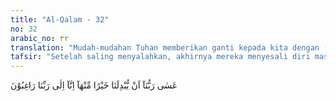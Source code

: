 ```yaml
---
title: "Al-Qalam - 32"
no: 32
arabic_no: ٣٢
translation: "Mudah-mudahan Tuhan memberikan ganti kepada kita dengan (kebun) yang lebih baik daripada yang ini, sungguh, kita mengharapkan ampunan dari Tuhan kita.” "
tafsir: "Setelah saling menyalahkan, akhirnya mereka menyesali diri masing-masing. Mereka lalu menyadari bahwa tindakan dan sikap merekalah yang mengundang nasib yang demikian. Mereka berkata, \"Sesungguhnya kamilah yang bersalah. Kami telah melanggar garis-garis yang telah ditetapkan Allah dengan tidak memberikan hak-hak fakir-miskin, yang ada pada harta kami. Mudah-mudahan Allah menganugerahkan kepada kami kebun yang lebih baik dari yang telah musnah ini. Kami benar-benar akan bertobat, tunduk, dan patuh menjalankan perintah-Nya serta menjauhi segala larangan-Nya. Semoga Allah menganugerahkan yang baik dan bermanfaat bagi kehidupan dunia dan kehidupan akhirat.\"\n\nMenurut riwayat dari Mujahid, setelah mereka bertobat, maka Allah menganugerahkan kebun yang lebih baik dari kebun mereka yang musnah dan mengabulkan doa-doa mereka."
---
```


عَسٰى رَبُّنَآ اَنْ يُّبْدِلَنَا خَيْرًا مِّنْهَآ اِنَّآ اِلٰى رَبِّنَا رَاغِبُوْنَ 
